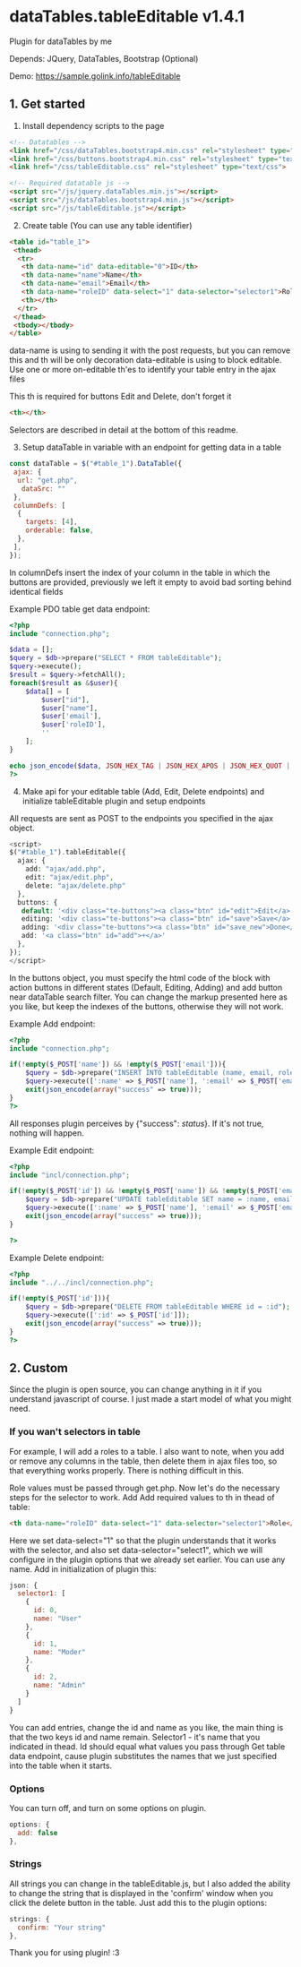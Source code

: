 # dataTables.tableEditable v1.4.1
Plugin for dataTables by me

Depends: JQuery, DataTables, Bootstrap (Optional)

Demo: https://sample.golink.info/tableEditable

## 1. Get started
1. Install dependency scripts to the page
```html
<!-- Datatables -->
<link href="/css/dataTables.bootstrap4.min.css" rel="stylesheet" type="text/css">
<link href="/css/buttons.bootstrap4.min.css" rel="stylesheet" type="text/css">
<link href="/css/tableEditable.css" rel="stylesheet" type="text/css">

<!-- Required datatable js -->
<script src="/js/jquery.dataTables.min.js"></script>
<script src="/js/dataTables.bootstrap4.min.js"></script>
<script src="/js/tableEditable.js"></script>
```

2. Create table (You can use any table identifier)
```html
<table id="table_1">
 <thead>
  <tr>
   <th data-name="id" data-editable="0">ID</th>
   <th data-name="name">Name</th>
   <th data-name="email">Email</th>
   <th data-name="roleID" data-select="1" data-selector="selector1">Role</th>
   <th></th>
  </tr>
 </thead>
 <tbody></tbody>
</table>
```
data-name is using to sending it with the post requests, but you can remove this and th will be only decoration
data-editable is using to block editable. Use one or more on-editable th'es to identify your table entry in the ajax files

This th is required for buttons Edit and Delete, don't forget it
```html
<th></th>
```

Selectors are described in detail at the bottom of this readme.

3. Setup dataTable in variable with an endpoint for getting data in a table
```javascript
const dataTable = $("#table_1").DataTable({
 ajax: {
  url: "get.php",
   dataSrc: ""
 },
 columnDefs: [
  {
    targets: [4],
    orderable: false,
  },
 ],
});
```
In columnDefs insert the index of your column in the table in which the buttons are provided, previously we left it empty to avoid bad sorting behind identical fields

Example PDO table get data endpoint:
```php
<?php
include "connection.php";

$data = [];
$query = $db->prepare("SELECT * FROM tableEditable");
$query->execute();
$result = $query->fetchAll();
foreach($result as &$user){
	$data[] = [
		$user["id"],
		$user["name"],
		$user['email'],
		$user['roleID'],
		''
	];
}

echo json_encode($data, JSON_HEX_TAG | JSON_HEX_APOS | JSON_HEX_QUOT | JSON_HEX_AMP | JSON_UNESCAPED_UNICODE);
?>
```
4. Make api for your editable table (Add, Edit, Delete endpoints) and initialize tableEditable plugin and setup endpoints

All requests are sent as POST to the endpoints you specified in the ajax object.
```php
<script>
$("#table_1").tableEditable({
  ajax: {
    add: "ajax/add.php",
    edit: "ajax/edit.php",
    delete: "ajax/delete.php"
  },
  buttons: {
   default: '<div class="te-buttons"><a class="btn" id="edit">Edit</a> <a class="btn" id="delete">Del</a></div>',
   editing: '<div class="te-buttons"><a class="btn" id="save">Save</a> <a class="btn" id="delete">Del</a></div>',
   adding: '<div class="te-buttons"><a class="btn" id="save_new">Done</a> <a class="btn" id="delete_new">Del</a></div>',
   add: '<a class="btn" id="add">+</a>'
  },
});
</script>
```
In the buttons object, you must specify the html code of the block with action buttons in different states (Default, Editing, Adding) and add button near dataTable search filter. You can change the markup presented here as you like, but keep the indexes of the buttons, otherwise they will not work.

Example Add endpoint:
```php
<?php
include "connection.php";

if(!empty($_POST['name']) && !empty($_POST['email'])){
	$query = $db->prepare("INSERT INTO tableEditable (name, email, roleID, registerDate) VALUES (:name, :email, :roleID, :time)");
	$query->execute([':name' => $_POST['name'], ':email' => $_POST['email'], ':roleID' => $_POST['roleID'], ':time' => time()]);
	exit(json_encode(array("success" => true)));
}
?>
```
All responses plugin perceives by {"success": *status*}. If it's not true, nothing will happen.

Example Edit endpoint:
```php
<?php
include "incl/connection.php";

if(!empty($_POST['id']) && !empty($_POST['name']) && !empty($_POST['email']) && isset($_POST['roleID'])){
	$query = $db->prepare("UPDATE tableEditable SET name = :name, email = :email, roleID = :roleID WHERE id = :id");
	$query->execute([':name' => $_POST['name'], ':email' => $_POST['email'], ':roleID' => $_POST['roleID'], ':id' => $_POST['id']]);
	exit(json_encode(array("success" => true)));
}

?>
```

Example Delete endpoint:
```php
<?php
include "../../incl/connection.php";

if(!empty($_POST['id'])){
	$query = $db->prepare("DELETE FROM tableEditable WHERE id = :id");
	$query->execute([':id' => $_POST['id']]);
	exit(json_encode(array("success" => true)));
}
?>
```

## 2. Custom
Since the plugin is open source, you can change anything in it if you understand javascript of course. I just made a start model of what you might need.

### If you wan't selectors in table
For example, I will add a roles to a table. I also want to note, when you add or remove any columns in the table, then delete them in ajax files too, so that everything works properly. There is nothing difficult in this.

Role values must be passed through get.php. Now let's do the necessary steps for the selector to work. Add Add required values to th in thead of table:
```html
<th data-name="roleID" data-select="1" data-selector="selector1">Role</th>
```
Here we set data-select="1" so that the plugin understands that it works with the selector, and also set data-selector="select1", which we will configure in the plugin options that we already set earlier. You can use any name. Add in initialization of plugin this:
```javascript
json: {
  selector1: [
    {
      id: 0, 
      name: "User"
    },
    {
      id: 1, 
      name: "Moder"
    },
    {
      id: 2,
      name: "Admin"
    }
  ]
}
```
You can add entries, change the id and name as you like, the main thing is that the two keys id and name remain. Selector1 - it's name that you indicated in thead. Id 
should equal what values you pass through Get table data endpoint, cause plugin substitutes the names that we just specified into the table when it starts.

### Options
You can turn off, and turn on some options on plugin.
```javascript
options: {
  add: false
},
```

### Strings
All strings you can change in the tableEditable.js, but I also added the ability to change the string that is displayed in the 'confirm' window when you click the delete button in the table. Just add this to the plugin options:
```javascript
strings: {
  confirm: "Your string"
},
```

Thank you for using plugin! :3
